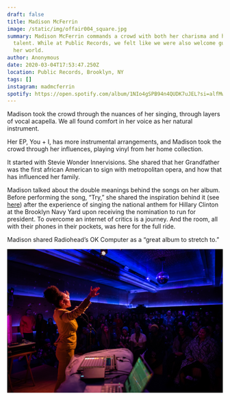 ```yaml
---
draft: false
title: Madison McFerrin
image: /static/img/offair004_square.jpg
summary: Madison McFerrin commands a crowd with both her charisma and her
  talent. While at Public Records, we felt like we were also welcome guests in
  her world. 
author: Anonymous
date: 2020-03-04T17:53:47.250Z
location: Public Records, Brooklyn, NY
tags: []
instagram: madmcferrin
spotify: https://open.spotify.com/album/1NIo4gSPB94n4QUDK7uJEL?si=alfMwH_2T_GThf_kgouxVA&dl_branch=1
---
```

Madison took the crowd through the nuances of her singing, through layers of vocal acapella. We all found comfort in her voice as her natural instrument. 

Her EP, You + I, has more instrumental arrangements, and Madison took the crowd through her influences, playing vinyl from her home collection. 

It started with Stevie Wonder Innervisions. She shared that her Grandfather was the first african American to sign with metropolitan opera, and how that has influenced her family. 

Madison talked about the double meanings behind the songs on her album. Before performing the song, “Try,” she shared the inspiration behind it (see [here](https://www.youtube.com/watch?v=XZ4vxGOGNOM)) after the experience of singing the national anthem for Hillary Clinton at the Brooklyn Navy Yard upon receiving the nomination to run for president. To overcome an internet of critics is a journey. And the room, all with their phones in their pockets, was here for the full ride. 

Madison shared Radiohead’s OK Computer as a “great album to stretch to.” 

![](/static/img/madisonmcferrin9_-jacobblick.jpg)